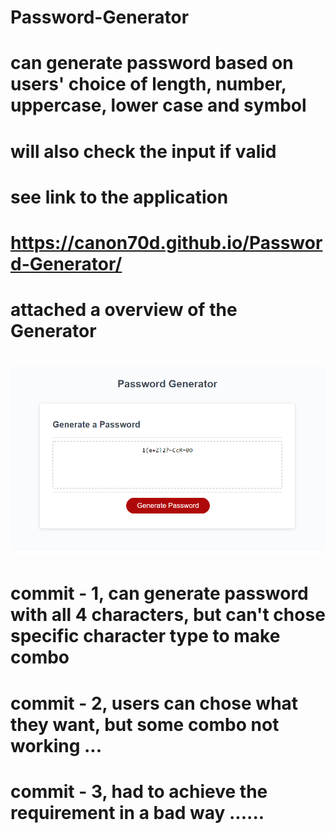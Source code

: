 # Password-Generator
# can generate password based on users' choice of length, number, uppercase, lower case and symbol
# will also check the input if valid
# see link to the application
# https://canon70d.github.io/Password-Generator/
# attached a overview of the Generator
# ![alt text](sample.png)


# commit - 1, can generate password with all 4 characters, but can't chose specific character type to make combo
# commit - 2, users can chose what they want, but some combo not working ... 
# commit - 3, had to achieve the requirement in a bad way ......